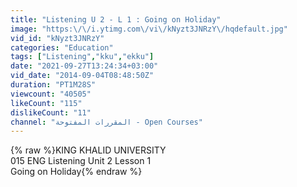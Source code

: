 ```yaml
---
title: "Listening U 2 - L 1 : Going on Holiday"
image: "https:\/\/i.ytimg.com\/vi\/kNyzt3JNRzY\/hqdefault.jpg"
vid_id: "kNyzt3JNRzY"
categories: "Education"
tags: ["Listening","kku","ekku"]
date: "2021-09-27T13:24:34+03:00"
vid_date: "2014-09-04T08:48:50Z"
duration: "PT1M28S"
viewcount: "40505"
likeCount: "115"
dislikeCount: "11"
channel: "المقررات المفتوحة - Open Courses"
---
```

{% raw %}KING KHALID UNIVERSITY<br />015 ENG Listening Unit 2  Lesson 1 <br />Going on Holiday{% endraw %}
